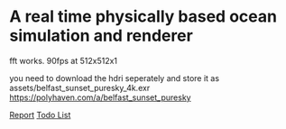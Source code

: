 # A real time physically based ocean simulation and renderer

fft works. 90fps at 512x512x1

you need to download the hdri seperately and store it as assets/belfast_sunset_puresky_4k.exr
https://polyhaven.com/a/belfast_sunset_puresky

[Report](paperwork.pdf)
[Todo List](todo.md)
